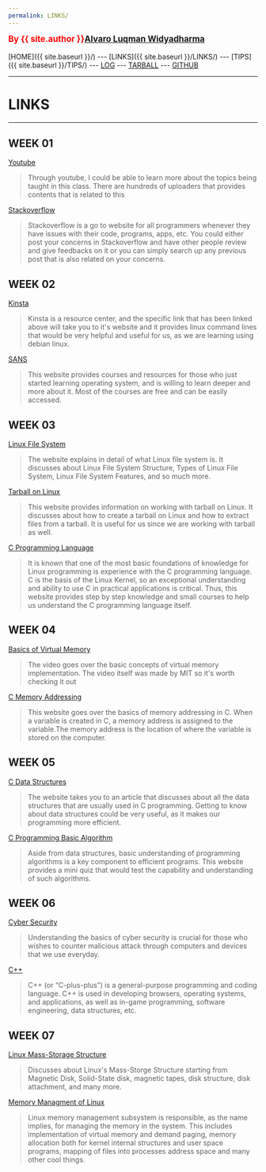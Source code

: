 ```yaml
---
permalink: LINKS/
---
```

<span style="color:red; font-weight:bold; font-size:larger;">By {{ site.author }}[Alvaro Luqman Widyadharma](https://github.com/AlvaroLuqmanW)</span>
<br><br>
[HOME]({{ site.baseurl }}/) ---
[LINKS]({{ site.baseurl }}/LINKS/) ---
[TIPS]({{ site.baseurl }}/TIPS/) ---
[LOG](https://alvaroluqmanw.github.io/os222/TXT/mylog.txt) ---
[TARBALL](SandBox/cbkadal.tar.xz) ---
[GITHUB](https://github.com/AlvaroLuqmanW/os222/)
<br>
<hr>

# LINKS
---
 
## WEEK 01
[Youtube](https://www.youtube.com)
> Through youtube, I could be able to learn more about the topics being taught in this class. There are hundreds of uploaders that provides contents that is related to this

[Stackoverflow](https://stackoverflow.com)
> Stackoverflow is a go to website for all programmers whenever they have issues with their code, programs, apps, etc. You could either post your concerns in Stackoverflow and have other people review and give feedbacks on it or you can simply search up any previous post that is also related on your concerns.

## WEEK 02
[Kinsta](https://kinsta.com/blog/linux-commands/#:~:text=A%20Linux%20command%20is%20a,abstraction%20of%20command-line%20programs.)
> Kinsta is a resource center, and the specific link that has been linked above will take you to it's website and it provides linux command lines that would be very helpful and useful for us, as we are learning using debian linux.

[SANS](https://www.sans.org/cyberaces/introduction-to-operating-systems/)
> This website provides courses and resources for those who just started learning operating system, and is willing to learn deeper and more about it. Most of the courses are free and can be easily accessed.

## WEEK 03
[Linux File System](https://www.javatpoint.com/linux-file-system)
> The website explains in detail of what Linux file system is. It discusses about Linux File System Structure, Types of Linux File System, Linux File System Features, and so much more.

[Tarball on Linux](https://www.networkworld.com/article/3328840/working-with-tarballs-on-linux.html)
> This website provides information on working with tarball on Linux. It discusses about how to create a tarball on Linux and how to extract files from a tarball. It is useful for us since we are working with tarball as well.

[C Programming Language](https://www.programiz.com/c-programming)
> It is known that one of the most basic foundations of knowledge for Linux programming is experience with the C programming language. C is the basis of the Linux Kernel, so an exceptional understanding and ability to use C in practical applications is critical. Thus, this website provides step by step knowledge and small courses to help us understand the C programming language itself.

## WEEK 04
[Basics of Virtual Memory](https://www.youtube.com/watch?v=8yO2FBBfaB0)
> The video goes over the basic concepts of virtual memory implementation. The video itself was made by MIT so it's worth checking it out

[C Memory Addressing](https://www.w3schools.com/c/c_memory_address.php)
> This website goes over the basics of memory addressing in C. When a variable is created in C, a memory address is assigned to the variable.The memory address is the location of where the variable is stored on the computer.

## WEEK 05
[C Data Structures](https://www.mygreatlearning.com/blog/data-structures-using-c/)
> The website takes you to an article that discusses about all the data structures that are usually used in C programming. Getting to know about data structures could be very useful, as it makes our programming more efficient.

[C Programming Basic Algorithm](https://www.w3resource.com/c-programming-exercises/basic-algo/index.php)
> Aside from data structures, basic understanding of programming algorithms is a key component to efficient programs. This website provides a mini quiz that would test the capability and understanding of such algorithms.

## WEEK 06
[Cyber Security](https://www.google.com/url?sa=t&rct=j&q=&esrc=s&source=web&cd=&cad=rja&uact=8&ved=2ahUKEwj1jc28lpz7AhVFaGwGHaSqBHAQFnoECBEQAw&url=https%3A%2F%2Fgeekflare.com%2Funderstanding-cybersecurity%2F%23%3A~%3Atext%3DCyber%2520Security%2520is%2520the%2520process%2Csystems%2520and%2520data%2520stored%2520within&usg=AOvVaw2OFsKin_nCUdLOZvKEa_1V)
> Understanding the basics of cyber security is crucial for those who wishes to counter malicious attack through computers and devices that we use everyday.

[C++](https://www.google.com/url?sa=t&rct=j&q=&esrc=s&source=web&cd=&cad=rja&uact=8&ved=2ahUKEwiw8r3llpz7AhUjSWwGHcjkB0cQFnoECEcQAw&url=https%3A%2F%2Fwww.simplilearn.com%2Ftutorials%2Fcpp-tutorial%2Ftop-uses-of-c-plus-plus-programming&usg=AOvVaw2nWRbQ-o2IOYPWEn2VV1Od)
> C++ (or “C-plus-plus”) is a general-purpose programming and coding language. C++ is used in developing browsers, operating systems, and applications, as well as in-game programming, software engineering, data structures, etc.

## WEEK 07
[Linux Mass-Storage Structure](https://www.cs.uic.edu/~jbell/CourseNotes/OperatingSystems/10_MassStorage.html)
> Discusses about Linux's Mass-Storge Structure starting from Magnetic Disk, Solid-State disk, magnetic tapes, disk structure, disk attachment, and many more.

[Memory Managment of Linux](https://docs.kernel.org/admin-guide/mm/index.html)
> Linux memory management subsystem is responsible, as the name implies, for managing the memory in the system. This includes implementation of virtual memory and demand paging, memory allocation both for kernel internal structures and user space programs, mapping of files into processes address space and many other cool things.

